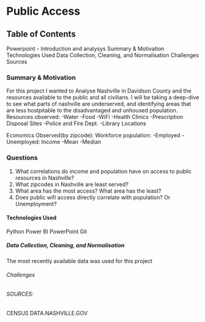 # Public Access

## Table of Contents
Powerpoint - Introduction and analysys
Summary & Motivation
Technologies Used
Data Collection, Cleaning, and Normalisation
Challenges
Sources


### Summary & Motivation
For this project I wanted to Analyse Nashville in Davidson County and the resources available to the public and all civilians. I will be taking a deep-dive to see what parts of nashville are underserved, and identifying areas that are less hostpitable to the disadvantaged and unhoused population.
Resources observed:
-Water
-Food
-WiFi
-Health Clinics
-Prescription Disposal Sites
-Police and Fire Dept.
-Library Locations

Economics Observed(by zipcode):
Workforce population:
-Employed
-Unemployed:
Income
-Mean
-Median

### Questions
1. What correlations do income and population have on access to public resources in Nashville? 
2. What zipcodes in Nashville are least served? 
3. What area has the most access? What area has the least?
4. Does public wifi access directly correlate with population? Or Unemployment?

#### Technologies Used
Python
Power BI
PowerPoint
Git


##### Data Collection, Cleaning, and Normalisation
The most recently available data was used for this project


###### Challenges




###### SOURCES:
CENSUS
DATA.NASHVILLE.GOV